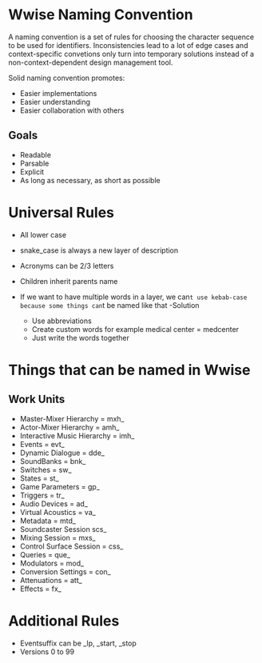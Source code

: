 # Wwise Naming Convention

A naming convention is a set of rules for choosing the character sequence to be used for identifiers. Inconsistencies lead to a lot of edge cases and context-specific convetions only turn into temporary solutions instead of a non-context-dependent design management tool.

Solid naming convention promotes:
- Easier implementations
- Easier understanding
- Easier collaboration with others

## Goals
- Readable
- Parsable
- Explicit
- As long as necessary, as short as possible

# Universal Rules
- All lower case
- snake_case is always a new layer of description
- Acronyms can be 2/3 letters
- Children inherit parents name

- If we want to have multiple words in a  layer, we can`t use kebab-case because some things can`t be named like that 
-Solution
  * Use abbreviations
  * Create custom words for example medical center = medcenter
  * Just write the words together 

# Things that can be named in Wwise

## Work Units
- Master-Mixer Hierarchy = mxh_
- Actor-Mixer Hierarchy = amh_
- Interactive Music Hierarchy = imh_
- Events = evt_
- Dynamic Dialogue = dde_
- SoundBanks = bnk_
- Switches = sw_
- States = st_
- Game Parameters = gp_
- Triggers = tr_
- Audio Devices = ad_
- Virtual Acoustics = va_
- Metadata = mtd_
- Soundcaster Session scs_
- Mixing Session = mxs_
- Control Surface Session = css_
- Queries = que_
- Modulators = mod_
- Conversion Settings = con_
- Attenuations = att_
- Effects = fx_

# Additional Rules 
- Eventsuffix can be _lp, _start, _stop
- Versions 0 to 99
